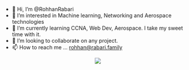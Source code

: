 - 👋 Hi, I’m @RohhanRabari
- 👀 I’m interested in Machine learning, Networking and Aerospace technologies
- 🌱 I’m currently learning CCNA, Web Dev, Aerospace. I take my sweet time with it.
- 📨 I’m looking to collaborate on any project.
- 📫 How to reach me ... rohhan@rabari.family

<p align="center">
  <img src="https://github-readme-stats-five-lyart.vercel.app/api?username=RohhanRabari&theme=react&show_icons=true">
</p>
